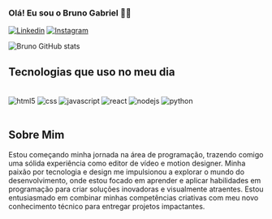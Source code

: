 ### Olá! Eu sou o Bruno Gabriel 🤙🏻


[![Linkedin](https://img.shields.io/badge/LinkedIn-0077B5?style=for-the-badge&logo=linkedin&logoColor=white)](https://www.linkedin.com/in/brunogabriel26/)
[![Instagram](https://img.shields.io/badge/Instagram-E4405F?style=for-the-badge&logo=instagram&logoColor=white)](https://www.instagram.com/bgsoares93/)

![Bruno GitHub stats](https://github-readme-stats.vercel.app/api?username=bgabrielsoares&show_icons=true&theme=dracula)

## Tecnologias que uso no meu dia

<div style="display: inline_block"><br/>
    <img align="center" alt="html5" src="https://img.shields.io/badge/HTML5-E34F26?style=for-the-badge&logo=html5&logoColor=white" />
    <img align="center" alt="css" src="https://img.shields.io/badge/CSS-239120?&style=for-the-badge&logo=css3&logoColor=white" />
    <img align="center" alt="javascript" src="https://img.shields.io/badge/JavaScript-F7DF1E?style=for-the-badge&logo=javascript&logoColor=black" />
    <img align="center" alt="react" src="https://img.shields.io/badge/React-20232A?style=for-the-badge&logo=react&logoColor=61DAFB" />
    <img align="center" alt="nodejs" src="https://img.shields.io/badge/Node.js-43853D?style=for-the-badge&logo=node.js&logoColor=white" />
    <img align="center" alt="python" src="https://img.shields.io/badge/Python-14354C?style=for-the-badge&logo=python&logoColor=white" />
 </div><br/>

## Sobre Mim
 Estou começando minha jornada na área de programação, trazendo comigo uma sólida experiência como editor de vídeo e motion designer. Minha paixão por tecnologia e design me impulsionou a explorar o mundo do desenvolvimento, onde estou focado em aprender e aplicar habilidades em programação para criar soluções inovadoras e visualmente atraentes. Estou entusiasmado em combinar minhas competências criativas com meu novo conhecimento técnico para entregar projetos impactantes.
